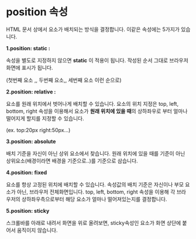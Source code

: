 # position 속성

HTML 문서 상에서 요소가 배치되는 방식을 결정합니다. 이같은 속성에는 5가지가 있습니다.

**1.position: static :** 

속성을 별도로 지정하지 않으면 **static** 이 적용이 됩니다. 작성된 순서 그대로 브라우저 화면에 표시가 됩니다.

(첫번째 요소 ,, 두번째 요소,, 세번째 요소 이런 순으로)

**2.position: relative :**

요소를 원래 위치에서 벗어나게 배치할 수 있습니다. 요소의 위치 지정은 top, left, bottom, right 속성을 이용해서 요소가 **원래 위치에 있을 때**의 상하좌우로 부터 얼마나 떨어지게 할지를 지정할 수 있습니다.

(ex. top:20px  right:50px…)

**3.position: absolute**

배치 기준을 자신이 아닌 상위 요소에서 찾습니다. 원래 위치에 있을 때를 기준이 아닌 상위요소(배경이라면 배경을 기준으로..)를 기준으로 삼습니다.

**4.position: fixed**

요소를 항상 고정된 위치에 배치할 수 있습니다. 속성값의 배치 기준은 자신이나 부모 요소가 아닌, 브라우저 전체화면입니다. top, left, bottom, right 속성을 이용해 각 브라우저의 상하좌우측으로부터 해당 요소가 얼마나 떨어져있는지를 결정합니다.

**5.position: sticky**

스크롤바를 아래로 내려서 화면을 위로 올려보면, sticky속성인 요소가 화면 상단에 붙어서 움직이지 않습니다.